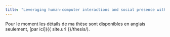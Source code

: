 ```yaml
---
title: "Leveraging human-computer interactions and social presence with physiological computing"
---
```


Pour le moment les détails de ma thèse sont disponibles en anglais seulement, [par ici]({{ site.url }}/thesis/).
